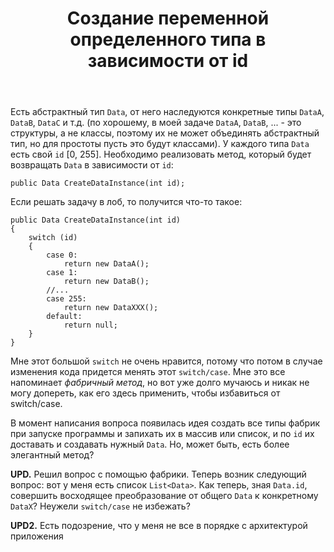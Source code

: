 ﻿---
title: "Создание переменной определенного типа в зависимости от id"
se.owner.user_id: 212981
se.owner.display_name: "Andrei Khotko"
se.owner.link: "https://ru.stackoverflow.com/users/212981/andrei-khotko"
se.link: "https://ru.stackoverflow.com/questions/1004275/%d0%a1%d0%be%d0%b7%d0%b4%d0%b0%d0%bd%d0%b8%d0%b5-%d0%bf%d0%b5%d1%80%d0%b5%d0%bc%d0%b5%d0%bd%d0%bd%d0%be%d0%b9-%d0%be%d0%bf%d1%80%d0%b5%d0%b4%d0%b5%d0%bb%d0%b5%d0%bd%d0%bd%d0%be%d0%b3%d0%be-%d1%82%d0%b8%d0%bf%d0%b0-%d0%b2-%d0%b7%d0%b0%d0%b2%d0%b8%d1%81%d0%b8%d0%bc%d0%be%d1%81%d1%82%d0%b8-%d0%be%d1%82-id"
se.question_id: 1004275
se.post_type: question
se.score: 2
---
<p>Есть абстрактный тип <code>Data</code>, от него наследуются конкретные типы <code>DataA</code>, <code>DataB</code>, <code>DataC</code> и т.д. (по хорошему, в моей задаче <code>DataA</code>, <code>DataB</code>, ... - это структуры, а не классы, поэтому их не может объединять абстрактный тип, но для простоты пусть это будут классами). У каждого типа <code>Data</code> есть свой <code>id</code> [0, 255]. Необходимо реализовать метод, который будет возвращать <code>Data</code> в зависимости от <code>id</code>:</p>

<pre><code>public Data CreateDataInstance(int id);
</code></pre>

<p>Если решать задачу в лоб, то получится что-то такое:</p>

<pre><code>public Data CreateDataInstance(int id)
{
    switch (id)
    {
        case 0:
            return new DataA();
        case 1:
            return new DataB();
        //...
        case 255:
            return new DataXXX();
        default:
            return null;
    }
}
</code></pre>

<p>Мне этот большой <code>switch</code> не очень нравится, потому что потом в случае изменения кода придется менять этот <code>switch/case</code>. Мне это все напоминает <em>фабричный метод</em>, но вот уже долго мучаюсь и никак не могу допереть, как его здесь применить, чтобы избавиться от switch/case. </p>

<p>В момент написания вопроса появилась идея создать все типы фабрик при запуске программы и запихать их в массив или список, и по <code>id</code> их доставать и создавать нужный <code>Data</code>. Но, может быть, есть более элегантный метод?</p>

<p><strong>UPD.</strong> Решил вопрос с помощью фабрики. Теперь возник следующий вопрос: вот у меня есть список <code>List&lt;Data&gt;</code>. Как теперь, зная <code>Data.id</code>, совершить восходящее преобразование от общего <code>Data</code> к конкретному <code>DataX</code>? Неужели <code>switch/case</code> не избежать?</p>

<p><strong>UPD2.</strong> Есть подозрение, что у меня не все в порядке с архитектурой приложения</p>
